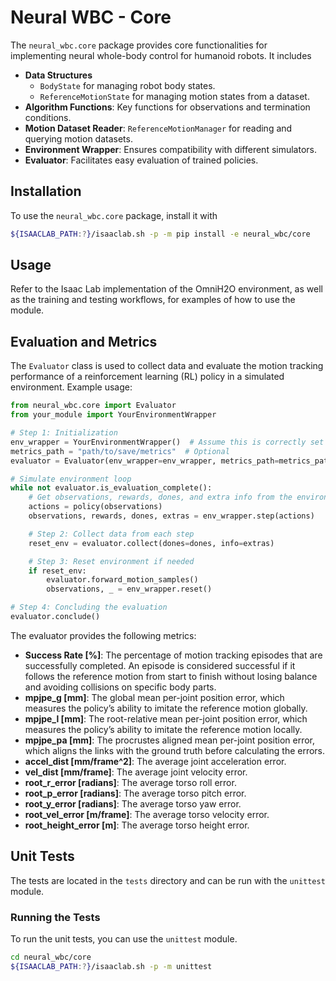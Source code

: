 # Neural WBC - Core

The `neural_wbc.core` package provides core functionalities for implementing neural whole-body
control for humanoid robots. It includes

* **Data Structures**
  - `BodyState` for managing robot body states.
  - `ReferenceMotionState` for managing motion states from a dataset.
* **Algorithm Functions**: Key functions for observations and termination conditions.
* **Motion Dataset Reader**: `ReferenceMotionManager` for reading and querying motion datasets.
* **Environment Wrapper**: Ensures compatibility with different simulators.
* **Evaluator**: Facilitates easy evaluation of trained policies.

## Installation
To use the `neural_wbc.core` package, install it with

```bash
${ISAACLAB_PATH:?}/isaaclab.sh -p -m pip install -e neural_wbc/core
```

## Usage
Refer to the Isaac Lab implementation of the OmniH2O environment, as well as the training and
testing workflows, for examples of how to use the module.

## Evaluation and Metrics
The `Evaluator` class is used to collect data and evaluate the motion tracking performance of a
reinforcement learning (RL) policy in a simulated environment. Example usage:

```python
from neural_wbc.core import Evaluator
from your_module import YourEnvironmentWrapper

# Step 1: Initialization
env_wrapper = YourEnvironmentWrapper()  # Assume this is correctly set up
metrics_path = "path/to/save/metrics"  # Optional
evaluator = Evaluator(env_wrapper=env_wrapper, metrics_path=metrics_path)

# Simulate environment loop
while not evaluator.is_evaluation_complete():
    # Get observations, rewards, dones, and extra info from the environment
    actions = policy(observations)
    observations, rewards, dones, extras = env_wrapper.step(actions)

    # Step 2: Collect data from each step
    reset_env = evaluator.collect(dones=dones, info=extras)

    # Step 3: Reset environment if needed
    if reset_env:
        evaluator.forward_motion_samples()
        observations, _ = env_wrapper.reset()

# Step 4: Concluding the evaluation
evaluator.conclude()
```

The evaluator provides the following metrics:

* **Success Rate [%]**: The percentage of motion tracking episodes that are successfully completed. An
    episode is considered successful if it follows the reference motion from start to finish without
    losing balance and avoiding collisions on specific body parts.
* **mpjpe_g [mm]**: The global mean per-joint position error, which measures the policy’s ability to
    imitate the reference motion globally.
* **mpjpe_l [mm]**: The root-relative mean per-joint position error, which measures the policy’s ability
    to imitate the reference motion locally.
* **mpjpe_pa [mm]**: The procrustes aligned mean per-joint position error, which aligns the links with
    the ground truth before calculating the errors.
* **accel_dist [mm/frame^2]**: The average joint acceleration error.
* **vel_dist [mm/frame]**: The average joint velocity error.
* **root_r_error [radians]**: The average torso roll error.
* **root_p_error [radians]**: The average torso pitch error.
* **root_y_error [radians]**: The average torso yaw error.
* **root_vel_error [m/frame]**: The average torso velocity error.
* **root_height_error [m]**: The average torso height error.


## Unit Tests
The tests are located in the `tests` directory and can be run with the `unittest` module.

### Running the Tests
To run the unit tests, you can use the `unittest` module.

```bash
cd neural_wbc/core
${ISAACLAB_PATH:?}/isaaclab.sh -p -m unittest
```

